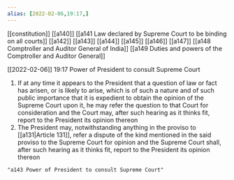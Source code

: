 ```yaml
---
alias: [2022-02-06,19:17,]
---
```

[[constitution]] [[a140]] [[a141 Law declared by Supreme Court to be binding on all courts]] [[a142]] [[a143]] [[a144]] [[a145]] [[a146]] [[a147]] [[a148 Comptroller and Auditor General of India]] [[a149 Duties and powers of the Comptroller and Auditor General]]

[[2022-02-06]] 19:17
 Power of President to consult Supreme Court
1) If at any time it appears to the President that a question of law or fact has arisen, or is likely to arise, which is of such a nature and of such public importance that it is expedient to obtain the opinion of the Supreme Court upon it, he may refer the question to that Court for consideration and the Court may, after such hearing as it thinks fit, report to the President its opinion thereon
2) The President may, notwithstanding anything in the proviso to [[a131|Article 131]], refer a dispute of the kind mentioned in the said proviso to the Supreme Court for opinion and the Supreme Court shall, after such hearing as it thinks fit, report to the President its opinion thereon
```query 2022-05-16 11:53
"a143 Power of President to consult Supreme Court"
```